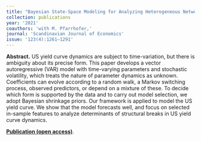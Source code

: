 ```yaml
---
title: "Bayesian State-Space Modeling for Analyzing Heterogeneous Network Effects of US Monetary Policy. [doi](https://doi.org/10.1111/sjoe.12436)"
collection: publications
year: '2021'
coauthors: 'with M. Pfarrhofer,'
journal: 'Scandinavian Journal of Economics'
issue: '123(4):1261–1291'
---
```

**Abstract.** US yield curve dynamics are subject to time-variation, but there is ambiguity about its precise form. This paper develops a vector autoregressive (VAR) model with time-varying parameters and stochastic volatility, which treats the nature of parameter dynamics as unknown. Coefficients can evolve according to a random walk, a Markov switching process, observed predictors, or depend on a mixture of these. To decide which form is supported by the data and to carry out model selection, we adopt Bayesian shrinkage priors. Our framework is applied to model the US yield curve. We show that the model forecasts well, and focus on selected in-sample features to analyze determinants of structural breaks in US yield curve dynamics.

[**Publication (open access)**](https://doi.org/10.1111/sjoe.12436).
